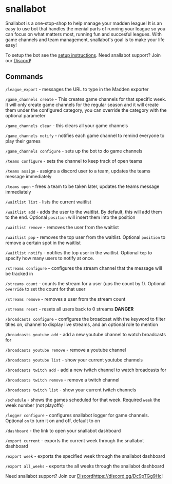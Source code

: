 # snallabot

Snallabot is a one-stop-shop to help manage your madden league! It is an easy to use bot that handles the menial parts of running your league so you can focus on what matters most, running fun and succesful leagues. With game channels and team management, snallabot's goal is to make your life easy!

To setup the bot see the [setup instructions](setup.md). Need snallabot support? Join our [Discord](https://discord.gg/Dc9pTGg9Hc)!

## Commands

`/league_export` - messages the URL to type in the Madden exporter

`/game_channels create` - This creates game channels for that specific week. It will only create game channels for the regular season and it will create them under the configured category, you can override the category with the optional parameter

`/game_channels clear` - this clears all your game channels

`/game_channels notify` - notifies each game channel to remind everyone to play their games

`/game_channels configure` - sets up the bot to do game channels

`/teams configure` - sets the channel to keep track of open teams

`/teams assign` - assigns a discord user to a team, updates the teams message immediately

`/teams open` - frees a team to be taken later, updates the teams message immediately

`/waitlist list` - lists the current waitlist

`/waitlist add` - adds the user to the waitlist. By default, this will add them to the end. Optional `position` will insert them into the position

`/waitlist remove` - removes the user from the waitlist

`/waitlist pop` - removes the top user from the waitlist. Optional `position` to remove a certain spot in the waitlist

`/waitlist notify` - notifies the top user in the waitlist. Optional `top` to specify how many users to notify at once.

`/streams configure` - configures the stream channel that the message will be tracked in

`/streams count` - counts the stream for a user (ups the count by 1). Optional `override` to set the count for that user

`/streams remove` - removes a user from the stream count

`/streams reset` - resets all users back to 0 streams **DANGER**

`/broadcasts configure` - configures the broadcast with the keyword to filter titles on, channel to display live streams, and an optional role to mention

`/broadcasts youtube add` - add a new youtube channel to watch broadcasts for

`/broadcasts youtube remove` - remove a youtube channel

`/broadcasts youtube list` - show your current youtube channels

`/broadcasts twitch add` - add a new twitch channel to watch broadcasts for

`/broadcasts twitch remove` - remove a twitch channel

`/broadcasts twitch list` - show your current twitch channels

`/schedule` - shows the games scheduled for that week. Required `week` the week number (not playoffs)

`/logger configure` - configures snallabot logger for game channels. Optional `on` to turn it on and off, default to on

`/dashboard` - the link to open your snallabot dashboard

`/export current` - exports the current week through the snallabot dashboard

`/export week` - exports the specified week through the snallabot dashboard

`/export all_weeks` - exports the all weeks through the snallabot dashboard

Need snallabot support? Join our [Discord](https://discord.gg/Dc9pTGg9Hc)https://discord.gg/Dc9pTGg9Hc!
